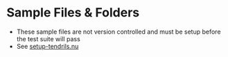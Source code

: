 # Sample Files & Folders
- These sample files are not version controlled and must be setup before the test suite will pass
- See [setup-tendrils.nu](../../../dev/setup-tendrils.nu)
